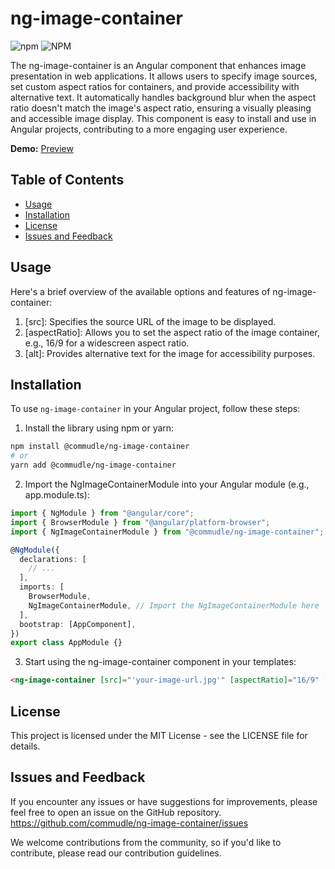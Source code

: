 # ng-image-container

![npm](https://img.shields.io/npm/v/%40commudle%2Fng-image-container?logo=npm&link=https%3A%2F%2Fgithub.com%2Fcommudle%2Fng-image-container)
![NPM](https://img.shields.io/npm/l/%40commudle%2Fng-image-container)

The ng-image-container is an Angular component that enhances image presentation in web applications. It allows users to specify image sources, set custom aspect ratios for containers, and provide accessibility with alternative text. It automatically handles background blur when the aspect ratio doesn't match the image's aspect ratio, ensuring a visually pleasing and accessible image display. This component is easy to install and use in Angular projects, contributing to a more engaging user experience.

**Demo:**
[Preview](https://www.commudle.com/communities/cdn-commudle-developer-network/events/connectivity-and-storage-in-docker-containers)

## Table of Contents

- [Usage](#usage)
- [Installation](#installation)
- [License](#license)
- [Issues and Feedback](#issues-and-feedback)

## Usage

Here's a brief overview of the available options and features of ng-image-container:

1. [src]: Specifies the source URL of the image to be displayed.
2. [aspectRatio]: Allows you to set the aspect ratio of the image container, e.g., 16/9 for a widescreen aspect ratio.
3. [alt]: Provides alternative text for the image for accessibility purposes.

## Installation

To use `ng-image-container` in your Angular project, follow these steps:

1. Install the library using npm or yarn:

```bash
npm install @commudle/ng-image-container
# or
yarn add @commudle/ng-image-container
```

2. Import the NgImageContainerModule into your Angular module (e.g., app.module.ts):

```typescript
import { NgModule } from "@angular/core";
import { BrowserModule } from "@angular/platform-browser";
import { NgImageContainerModule } from "@commudle/ng-image-container";

@NgModule({
  declarations: [
    // ...
  ],
  imports: [
    BrowserModule,
    NgImageContainerModule, // Import the NgImageContainerModule here
  ],
  bootstrap: [AppComponent],
})
export class AppModule {}
```

3. Start using the ng-image-container component in your templates:

```html
<ng-image-container [src]="'your-image-url.jpg'" [aspectRatio]="16/9" [alt]="'Image Alt Text'"></ng-image-container>
```

## License

This project is licensed under the MIT License - see the LICENSE file for details.

## Issues and Feedback

If you encounter any issues or have suggestions for improvements, please feel free to open an issue on the GitHub repository.
<https://github.com/commudle/ng-image-container/issues>

We welcome contributions from the community, so if you'd like to contribute, please read our contribution guidelines.
